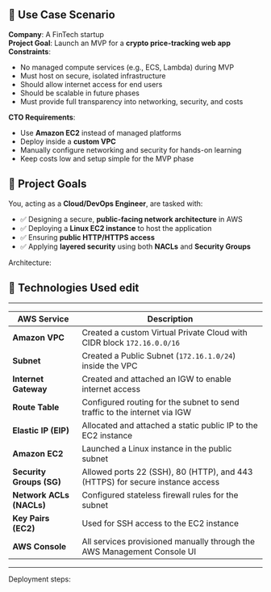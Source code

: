 ## 📖 Use Case Scenario
**Company**: A FinTech startup  
**Project Goal**: Launch an MVP for a **crypto price-tracking web app**  
**Constraints**:
- No managed compute services (e.g., ECS, Lambda) during MVP
- Must host on secure, isolated infrastructure
- Should allow internet access for end users
- Should be scalable in future phases
- Must provide full transparency into networking, security, and costs

**CTO Requirements**:
- Use **Amazon EC2** instead of managed platforms
- Deploy inside a **custom VPC**
- Manually configure networking and security for hands-on learning
- Keep costs low and setup simple for the MVP phase
  
## 🎯 Project Goals

You, acting as a **Cloud/DevOps Engineer**, are tasked with:

- ✅ Designing a secure, **public-facing network architecture** in AWS  
- ✅ Deploying a **Linux EC2 instance** to host the application  
- ✅ Ensuring **public HTTP/HTTPS access**  
- ✅ Applying **layered security** using both **NACLs** and **Security Groups**

Architecture:

## 🧰 Technologies Used   edit 
-----------------------------------------------------------------------------------------------------------
| AWS Service             | Description                                                                   |
|-------------------------|-------------------------------------------------------------------------------|
| **Amazon VPC**          | Created a custom Virtual Private Cloud with CIDR block `172.16.0.0/16`        |
| **Subnet**              | Created a Public Subnet (`172.16.1.0/24`) inside the VPC                      |
| **Internet Gateway**    | Created and attached an IGW to enable internet access                         |
| **Route Table**         | Configured routing for the subnet to send traffic to the internet via IGW     |
| **Elastic IP (EIP)**    | Allocated and attached a static public IP to the EC2 instance                 |
| **Amazon EC2**          | Launched a Linux instance in the public subnet                                |
| **Security Groups (SG)**| Allowed ports 22 (SSH), 80 (HTTP), and 443 (HTTPS) for secure instance access |
| **Network ACLs (NACLs)**| Configured stateless firewall rules for the subnet                            |
| **Key Pairs (EC2)**     | Used for SSH access to the EC2 instance                                       |
| **AWS Console**         | All services provisioned manually through the AWS Management Console UI       |
-----------------------------------------------------------------------------------------------------------

Deployment steps: 
